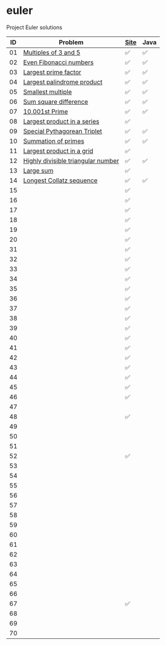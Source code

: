 # euler

Project Euler solutions




| ID | Problem | [Site](https://projecteuler.net "Problem has been completed on the Project Euler website") | Java |
|---|---|---|---|
| 01 | [Multiples of 3 and 5](https://projecteuler.net/problem=1) | :white_check_mark: | :white_check_mark: |
| 02 | [Even Fibonacci numbers](https://projecteuler.net/problem=2) | :white_check_mark: | :white_check_mark: |
| 03 | [Largest prime factor](https://projecteuler.net/problem=3) | :white_check_mark: | :white_check_mark: |
| 04 | [Largest palindrome product](https://projecteuler.net/problem=4) | :white_check_mark: | :white_check_mark: |
| 05 | [Smallest multiple](https://projecteuler.net/problem=5) | :white_check_mark: | :white_check_mark: |
| 06 | [Sum square difference](https://projecteuler.net/problem=6) | :white_check_mark: | :white_check_mark: |
| 07 | [10,001st Prime](https://projecteuler.net/problem=7) | :white_check_mark: | :white_check_mark: |
| 08 | [Largest product in a series](https://projecteuler.net/problem=8) | :white_check_mark: |  |
| 09 | [Special Pythagorean Triplet](https://projecteuler.net/problem=9) | :white_check_mark: | :white_check_mark: |
| 10 | [Summation of primes](https://projecteuler.net/problem=10) | :white_check_mark: | :white_check_mark: |
| 11 | [Largest product in a grid](https://projecteuler.net/problem=11) | :white_check_mark: |  |
| 12 | [Highly divisible triangular number](https://projecteuler.net/problem=12) | :white_check_mark: | :white_check_mark: |
| 13 | [Large sum](https://projecteuler.net/problem=13) | :white_check_mark: |  |
| 14 | [Longest Collatz sequence](https://projecteuler.net/problem=14) | :white_check_mark: | :white_check_mark: |
| 15 | [](https://projecteuler.net/problem=15) | :white_check_mark: |  |
| 16 | [](https://projecteuler.net/problem=16) | :white_check_mark: |  |
| 17 | [](https://projecteuler.net/problem=17) | :white_check_mark: |  |
| 18 | [](https://projecteuler.net/problem=18) | :white_check_mark: |  |
| 19 | [](https://projecteuler.net/problem=19) | :white_check_mark: |  |
| 20 |  | :white_check_mark: |  |
| 31 |  | :white_check_mark: |  |
| 32 |  | :white_check_mark: |  |
| 33 |  | :white_check_mark: |  |
| 34 |  | :white_check_mark: |  |
| 35 |  | :white_check_mark: |  |
| 36 |  | :white_check_mark: |  |
| 37 |  | :white_check_mark: |  |
| 38 |  | :white_check_mark: |  |
| 39 |  | :white_check_mark: |  |
| 40 |  | :white_check_mark: |  |
| 41 |  | :white_check_mark: |  |
| 42 |  | :white_check_mark: |  |
| 43 |  | :white_check_mark: |  |
| 44 |  | :white_check_mark: |  |
| 45 |  | :white_check_mark: |  |
| 46 |  | :white_check_mark: |  |
| 47 |  |  |  |
| 48 |  | :white_check_mark: |  |
| 49 |  |  |  |
| 50 |  |  |  |
| 51 |  |  |  |
| 52 |  | :white_check_mark: |  |
| 53 |  |  |  |
| 54 |  |  |  |
| 55 |  |  |  |
| 56 |  |  |  |
| 57 |  |  |  |
| 58 |  |  |  |
| 59 |  |  |  |
| 60 |  |  |  |
| 61 |  |  |  |
| 62 |  |  |  |
| 63 |  |  |  |
| 64 |  |  |  |
| 65 |  |  |  |
| 66 |  |  |  |
| 67 |  | :white_check_mark: |  |
| 68 |  |  |  |
| 69 |  |  |  |
| 70 |  |  |  |
